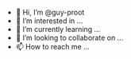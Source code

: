 - 👋 Hi, I’m @guy-proot
- 👀 I’m interested in ...
- 🌱 I’m currently learning ...
- 💞️ I’m looking to collaborate on ...
- 📫 How to reach me ...

<!---
guy-proot/guy-proot is a ✨ special ✨ repository because its `README.md` (this file) appears on your GitHub profile.
You can click the Preview link to take a look at your changes.
--->
